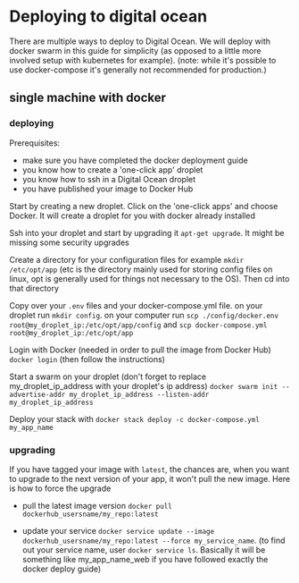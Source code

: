 # Deploying to digital ocean

There are multiple ways to deploy to Digital Ocean. We will deploy with docker swarm in this guide for simplicity (as opposed to a little more involved setup with kubernetes for example).
(note: while it's possible to use docker-compose it's generally not recommended for production.)

## single machine with docker

### deploying

Prerequisites:

- make sure you have completed the docker deployment guide
- you know how to create a 'one-click app' droplet
- you know how to ssh in a Digital Ocean droplet
- you have published your image to Docker Hub

Start by creating a new droplet. Click on the 'one-click apps' and choose Docker. It will create a droplet for you with docker already installed

Ssh into your droplet and start by upgrading it `apt-get upgrade`. It might be missing some security upgrades

Create a directory for your configuration files for example `mkdir /etc/opt/app` (etc is the directory mainly used for storing config files on linux, opt is generally used for things not necessary to the OS). Then cd into that directory

Copy over your `.env` files and your docker-compose.yml file. on your droplet run `mkdir config`. on your computer run `scp ./config/docker.env root@my_droplet_ip:/etc/opt/app/config` and `scp docker-compose.yml root@my_droplet_ip:/etc/opt/app`

Login with Docker (needed in order to pull the image from Docker Hub) `docker login` (then follow the instructions)

Start a swarm on your droplet (don't forget to replace my_droplet_ip_address with your droplet's ip address) `docker swarm init --advertise-addr my_droplet_ip_address --listen-addr my_droplet_ip_address`

Deploy your stack with `docker stack deploy -c docker-compose.yml my_app_name`

### upgrading

If you have tagged your image with `latest`, the chances are, when you want to upgrade to the next version of your app, it won't pull the new image. Here is how to force the upgrade

- pull the latest image version `docker pull dockerhub_usersname/my_repo:latest`

- update your service `docker service update --image dockerhub_usersname/my_repo:latest --force my_service_name`. (to find out your service name, user `docker service ls`. Basically it will be something like my_app_name_web if you have followed exactly the docker deploy guide)
